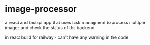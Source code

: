 # image-processor
a react and fastapi app that uses task managment to process multiple images and check the status of the backend



in react build for railway - can't have any warning in the code 